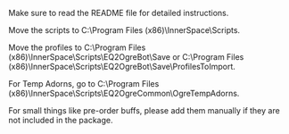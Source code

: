 Make sure to read the README file for detailed instructions.

Move the scripts to C:\Program Files (x86)\InnerSpace\Scripts.

Move the profiles to C:\Program Files (x86)\InnerSpace\Scripts\EQ2OgreBot\Save or C:\Program Files (x86)\InnerSpace\Scripts\EQ2OgreBot\Save\ProfilesToImport.

For Temp Adorns, go to C:\Program Files (x86)\InnerSpace\Scripts\EQ2OgreCommon\OgreTempAdorns.

For small things like pre-order buffs, please add them manually if they are not included in the package.
